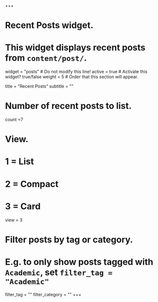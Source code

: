 +++
# Recent Posts widget.
# This widget displays recent posts from `content/post/`.
widget = "posts"  # Do not modify this line!
active = true  # Activate this widget? true/false
weight = 5  # Order that this section will appear.

title = "Recent Posts"
subtitle = ""

# Number of recent posts to list.
count =7 

# View.
#   1 = List
#   2 = Compact
#   3 = Card
view = 3 

# Filter posts by tag or category.
#  E.g. to only show posts tagged with `Academic`, set `filter_tag = "Academic"`
filter_tag = ""
filter_category = ""
+++

